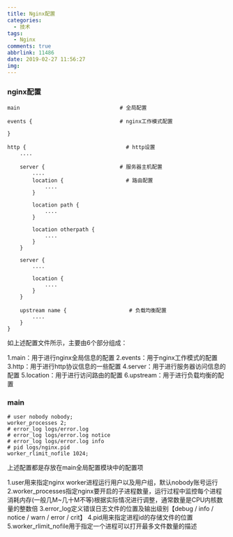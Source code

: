 ```yaml
---
title: Nginx配置
categories:
  - 技术
tags:
  - Nginx
comments: true
abbrlink: 11486
date: 2019-02-27 11:56:27
img:
---
```

### nginx配置


```
main                                # 全局配置

events {                            # nginx工作模式配置

}

http {                                # http设置
    ....

    server {                        # 服务器主机配置
        ....
        location {                    # 路由配置
            ....
        }

        location path {
            ....
        }

        location otherpath {
            ....
        }
    }

    server {
        ....

        location {
            ....
        }
    }

    upstream name {                    # 负载均衡配置
        ....
    }
}
```

如上述配置文件所示，主要由6个部分组成：

1.main：用于进行nginx全局信息的配置
2.events：用于nginx工作模式的配置
3.http：用于进行http协议信息的一些配置
4.server：用于进行服务器访问信息的配置
5.location：用于进行访问路由的配置
6.upstream：用于进行负载均衡的配置

### main

```
# user nobody nobody;
worker_processes 2;
# error_log logs/error.log
# error_log logs/error.log notice
# error_log logs/error.log info
# pid logs/nginx.pid
worker_rlimit_nofile 1024;
```
上述配置都是存放在main全局配置模块中的配置项

1.user用来指定nginx worker进程运行用户以及用户组，默认nobody账号运行
2.worker_processes指定nginx要开启的子进程数量，运行过程中监控每个进程消耗内存(一般几M~几十M不等)根据实际情况进行调整，通常数量是CPU内核数量的整数倍
3.error_log定义错误日志文件的位置及输出级别【debug / info / notice / warn / error / crit】
4.pid用来指定进程id的存储文件的位置
5.worker_rlimit_nofile用于指定一个进程可以打开最多文件数量的描述


